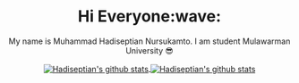 <h1 align='center'> Hi Everyone:wave:</h1>
<p align='center'> My name is Muhammad Hadiseptian Nursukamto. I am student Mulawarman University 😎 </p>
<p align='center'>
   <a href="https://github.com/IAmGroots">
    <img align="center" src="https://github-readme-stats.vercel.app/api?username=iamgroots&hide=issues&count_private=true&show_icons=true&theme=radical" alt="Hadiseptian's github stats" />
   </a>
   <a href="https://github.com/IAmGroots">
    <img align="center" src="https://github-readme-stats.vercel.app/api/top-langs/?username=iamgroots&layout=compact&theme=radical" alt="Hadiseptian's github stats"/>
   </a>
</p>

